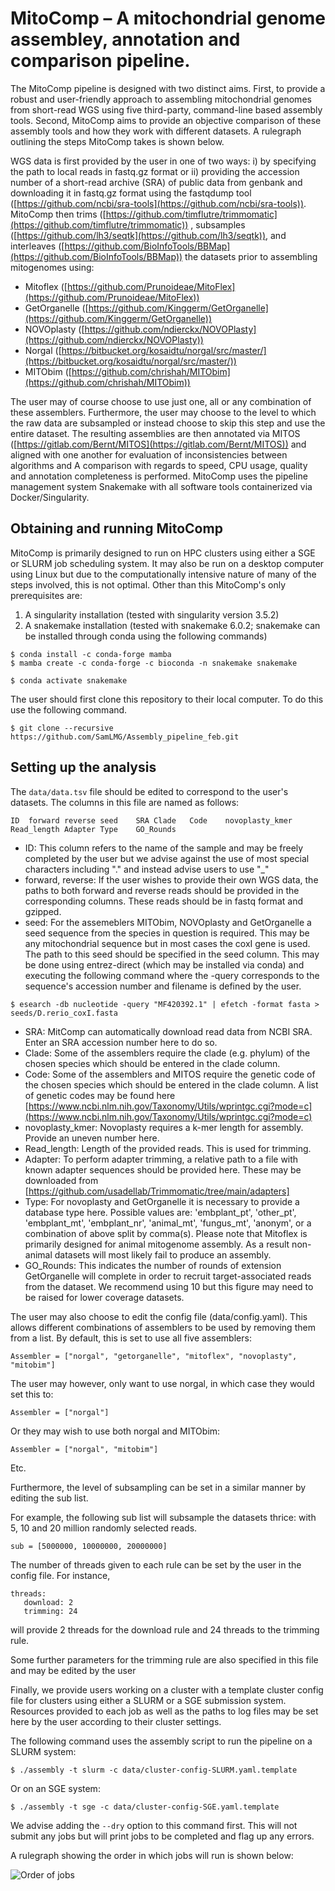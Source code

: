 # MitoComp – A mitochondrial genome assembley, annotation and comparison pipeline.

The MitoComp pipeline is designed with two distinct aims. First, to provide a robust and user-friendly approach to assembling mitochondrial genomes from short-read WGS using five third-party, command-line based assembly tools. Second, MitoComp aims to provide an objective comparison of these assembly tools and how they work with different datasets. A rulegraph outlining the steps MitoComp takes is shown below.

WGS data is first provided by the user in one of two ways: i) by specifying the path to local reads in fastq.gz format or ii) providing the accession number of a short-read archive (SRA) of public data from genbank and downloading it in fastq.gz format using the fastqdump tool ([https://github.com/ncbi/sra-tools](https://github.com/ncbi/sra-tools)). MitoComp then trims ([https://github.com/timflutre/trimmomatic](https://github.com/timflutre/trimmomatic)) , subsamples ([https://github.com/lh3/seqtk](https://github.com/lh3/seqtk)), and interleaves ([https://github.com/BioInfoTools/BBMap](https://github.com/BioInfoTools/BBMap)) the datasets prior to assembling mitogenomes using:

- Mitoflex ([https://github.com/Prunoideae/MitoFlex](https://github.com/Prunoideae/MitoFlex))
- GetOrganelle ([https://github.com/Kinggerm/GetOrganelle](https://github.com/Kinggerm/GetOrganelle))
- NOVOplasty ([https://github.com/ndierckx/NOVOPlasty](https://github.com/ndierckx/NOVOPlasty))
- Norgal ([https://bitbucket.org/kosaidtu/norgal/src/master/](https://bitbucket.org/kosaidtu/norgal/src/master/))
- MITObim ([https://github.com/chrishah/MITObim](https://github.com/chrishah/MITObim))

The user may of course choose to use just one, all or any combination of these assemblers. Furthermore, the user may choose to the level to which the raw data are subsampled or instead choose to skip this step and use the entire dataset. The resulting assemblies are then annotated via MITOS ([https://gitlab.com/Bernt/MITOS](https://gitlab.com/Bernt/MITOS)) and aligned with one another for evaluation of inconsistencies between algorithms and A comparison with regards to speed, CPU usage, quality and annotation completeness is performed. MitoComp uses the pipeline management system Snakemake with all software tools containerized via Docker/Singularity.

## Obtaining and running MitoComp

MitoComp is primarily designed to run on HPC clusters using either a SGE or SLURM job scheduling system. It may also be run on a desktop computer using Linux but due to the computationally intensive nature of many of the steps involved, this is not optimal. Other than this MitoComp&#39;s only prerequisites are:

1. A singularity installation (tested with singularity version 3.5.2)
2. A snakemake installation (tested with snakemake 6.0.2; snakemake can be installed through conda using the following commands)

```
$ conda install -c conda-forge mamba
$ mamba create -c conda-forge -c bioconda -n snakemake snakemake
```
```
$ conda activate snakemake
```

The user should first clone this repository to their local computer. To do this use the following command.

```
$ git clone --recursive https://github.com/SamLMG/Assembly_pipeline_feb.git
```

## Setting up the analysis

The `data/data.tsv` file should be edited to correspond to the user&#39;s datasets. The columns in this file are named as follows:

```
ID	forward	reverse	seed	SRA	Clade	Code	novoplasty_kmer	Read_length	Adapter	Type	GO_Rounds
```

- ID: This column refers to the name of the sample and may be freely completed by the user but we advise against the use of most special characters including &quot;.&quot; and instead advise users to use &quot;_&quot;
- forward, reverse: If the user wishes to provide their own WGS data, the paths to both forward and reverse reads should be provided in the corresponding columns. These reads should be in fastq format and gzipped.
- seed: For the assemeblers MITObim, NOVOplasty and GetOrganelle a seed sequence from the species in question is required. This may be any mitochondrial sequence but in most cases the coxI gene is used. The path to this seed should be specified in the seed column. This may be done using entrez-direct (which may be installed via conda) and executing the following command where the -query corresponds to the sequence's accession number and filename is defined by the user.

```
$ esearch -db nucleotide -query "MF420392.1" | efetch -format fasta > seeds/D.rerio_coxI.fasta
```
- SRA: MitComp can automatically download read data from NCBI SRA. Enter an SRA accession number here to do so.
- Clade: Some of the assemblers require the clade (e.g. phylum) of the chosen species which should be entered in the clade column.
- Code: Some of the assemblers and MITOS require the genetic code of the chosen species which should be entered in the clade column. A list of genetic codes may be found here [https://www.ncbi.nlm.nih.gov/Taxonomy/Utils/wprintgc.cgi?mode=c](https://www.ncbi.nlm.nih.gov/Taxonomy/Utils/wprintgc.cgi?mode=c)
- novoplasty_kmer: Novoplasty requires a k-mer length for assembly. Provide an uneven number here.
- Read_length: Length of the provided reads. This is used for trimming.
- Adapter: To perform adapter trimming, a relative path to a file with known adapter sequences should be provided here. These may be downloaded from [https://github.com/usadellab/Trimmomatic/tree/main/adapters]
- Type: For novoplasty and GetOrganelle it is necessary to provide a database type here. Possible values are: 'embplant_pt', 'other_pt', 'embplant_mt', 'embplant_nr', 'animal_mt', 'fungus_mt', 'anonym', or a combination of above split by comma(s). Please note that Mitoflex is primarily designed for animal mitogenome assembly. As a result non-animal datasets will most likely fail to produce an assembly. 
- GO_Rounds: This indicates the number of rounds of extension GetOrganelle will complete in order to recruit target-associated reads from the dataset. We recommend using 10 but this figure may need to be raised for lower coverage datasets. 

The user may also choose to edit the config file (data/config.yaml). This allows different combinations of assemblers to be used by removing them from a list. By default, this is set to use all five assemblers:

```
Assembler = ["norgal", "getorganelle", "mitoflex", "novoplasty", "mitobim"]
```
The user may however, only want to use norgal, in which case they would set this to:

```
Assembler = ["norgal"]
```

Or they may wish to use both norgal and MITObim:

```
Assembler = ["norgal", "mitobim"]
```

Etc.

Furthermore, the level of subsampling can be set in a similar manner by editing the sub list.

For example, the following sub list will subsample the datasets thrice: with 5, 10 and 20 million randomly selected reads.

```
sub = [5000000, 10000000, 20000000]
```
The number of threads given to each rule can be set by the user in the config file. For instance,

```
threads:
   download: 2
   trimming: 24
```

will provide 2 threads for the download rule and 24 threads to the trimming rule.

Some further parameters for the trimming rule are also specified in this file and may be edited by the user

Finally, we provide users working on a cluster with a template cluster config file for clusters using either a SLURM or a SGE submission system. Resources provided to each job as well as the paths to log files may be set here by the user according to their cluster settings.

The following command uses the assembly script to run the pipeline on a SLURM system:

```
$ ./assembly -t slurm -c data/cluster-config-SLURM.yaml.template
```

Or on an SGE system:

```
$ ./assembly -t sge -c data/cluster-config-SGE.yaml.template
```

We advise adding the `--dry` option to this command first. This will not submit any jobs but will print jobs to be completed and flag up any errors.

A rulegraph showing the order in which jobs will run is shown below:

![Order of jobs](rulegraph.svg)
